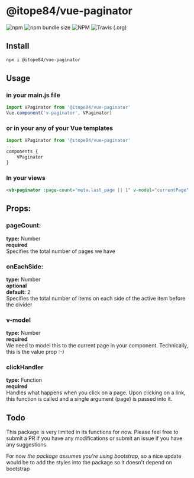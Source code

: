 # @itope84/vue-paginator
![npm](https://img.shields.io/npm/dt/@itope84/vue-paginator.svg) ![npm bundle size](https://img.shields.io/bundlephobia/min/@itope84/vue-paginator.svg) ![NPM](https://img.shields.io/npm/l/@itope84/vue-paginator.svg) ![Travis (.org)](https://img.shields.io/travis/Itope84/vue-paginator.svg)

## Install
```bash
npm i @itope84/vue-paginator
```

## Usage
### in your main.js file
```javascript
import VPaginator from '@itope84/vue-paginator'
Vue.component('v-paginator', VPaginator)
```
### or in your any of your Vue templates
```javascript
import VPaginator from '@itope84/vue-paginator'
...
components {
    VPaginator
}
```
### In your views
```html
<vb-paginator :page-count="meta.last_page || 1" v-model="currentPage" :click-handler="fetchItems" :on-each-side="2"></vb-paginator>
```

## Props:

### pageCount:
**type:** Number  
**required**  
Specifies the total number of pages we have

### onEachSide:
**type:** Number  
**optional**  
**default:** 2  
Specifies the total number of items on each side of the active item before the divider

### v-model
**type:** Number  
**required**  
We need to model this to the current page in your component. Technically, this is the value prop :-)

### clickHandler
**type:** Function  
**required**  
Handles what happens when you click on a page. Upon clicking on a link, this function is called and a single argument (page) is passed into it.

## Todo
This package is very limited in its functions for now. Please feel free to submit a PR if you have any modifications or submit an issue if you have any suggestions.

For now *the package assumes you're using bootstrap*, so a nice update would be to add the styles into the package so it doesn't depend on bootstrap